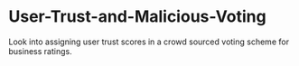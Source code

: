 # User-Trust-and-Malicious-Voting
Look into assigning user trust scores in a crowd sourced voting scheme for business ratings.
